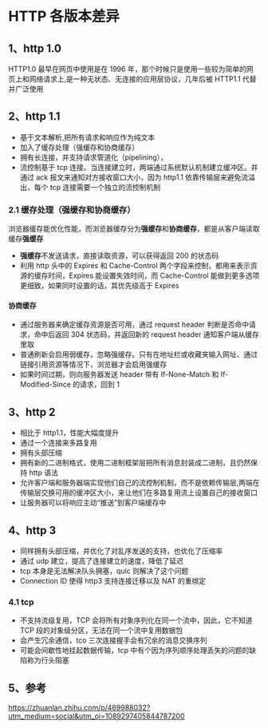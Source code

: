 # HTTP 各版本差异

## 1、http 1.0

HTTP1.0 最早在网页中使用是在 1996 年，那个时候只是使用一些较为简单的网页上和网络请求上,是一种无状态、无连接的应用层协议，几年后被 HTTP1.1 代替并广泛使用

## 2、http 1.1

- 基于文本解析,把所有请求和响应作为纯文本
- 加入了缓存处理（强缓存和协商缓存）
- 拥有长连接，并支持请求管道化（pipelining），
- 流控制基于 tcp 连接。当连接建立时，两端通过系统默认机制建立缓冲区。并通过 ack 报文来通知对方接收窗口大小，因为 http1.1 依靠传输层来避免流溢出，每个 tcp 连接需要一个独立的流控制机制

### 2.1 缓存处理（强缓存和协商缓存）

浏览器缓存能优化性能，而浏览器缓存分为**强缓存**和**协商缓存**，都是从客户端读取缓存**强缓存**

- **强缓存**不发送请求，直接读取资源，可以获得返回 200 的状态码
- 利用 http 头中的 Expires 和 Cache-Control 两个字段来控制，都用来表示资源的缓存时间，Expires 能设置失效时间，而 Cache-Control 能做到更多选项更细致，如果同时设置的话，其优先级高于 Expires

#### 协商缓存

- 通过服务器来确定缓存资源是否可用，通过 request header 判断是否命中请求，命中后返回 304 状态码，并返回新的 request header 通知客户端从缓存里取
- 普通刷新会启用弱缓存，忽略强缓存。只有在地址栏或收藏夹输入网址、通过链接引用资源等情况下，浏览器才会启用强缓存
- 如果时间过期，则向服务器发送 header 带有 If-None-Match 和 If-Modified-Since 的请求，回到 1

## 3、http 2

- 相比于 http1.1，性能大幅度提升
- 通过一个连接来多路复用
- 拥有头部压缩
- 拥有新的二进制格式，使用二进制框架层把所有消息封装成二进制，且仍然保持 http 语法
- 允许客户端和服务器端实现他们自己的流控制机制，而不是依赖传输层,两端在传输层交换可用的缓冲区大小，来让他们在多路复用流上设置自己的接收窗口
- 让服务器可以将响应主动“推送”到客户端缓存中

## 4、http 3

- 同样拥有头部压缩，并优化了对乱序发送的支持，也优化了压缩率
- 通过 udp 建立，提高了连接建立的速度，降低了延迟
- tcp 本身是无法解决队头拥塞，quic 则解决了这个问题
- Connection ID 使得 http3 支持连接迁移以及 NAT 的重绑定

### 4.1 tcp

- 不支持流级复用，TCP 会将所有对象序列化在同一个流中，因此，它不知道 TCP 段的对象级分区，无法在同一个流中复用数据包
- 会产生冗余通信，tco 三次连接握手会有冗余的消息交换序列
- 可能会间歇性地挂起数据传输，tcp 中有个因为序列顺序处理丢失的问题的缺陷称为行头阻塞

## 5、参考

https://zhuanlan.zhihu.com/p/469988032?utm_medium=social&utm_oi=1089297405844787200
